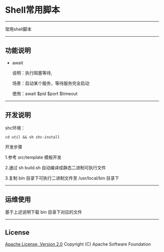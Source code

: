 # Shell常用脚本
----------

  常用shell脚本

----------
## 功能说明

* await
 
  说明：执行阻塞等待, 

  场景：启动某个服务，等待服务完全启动

  使用：await $pid $port $timeout

----------
## 开发说明

  shc环境：
 
    cd util && sh shc-install

  开发步骤
  
  1.参考 src/template 模板开发

  2.通过 sh build.sh 自动编译成静态二进制可执行文件

  3.复制 bin 目录下可执行二进制文件至 /usr/local/bin 目录下

----------
## 运维使用

  基于上述说明下载 bin 目录下对应的文件

----------
## License
[Apache License, Version 2.0](http://www.apache.org/licenses/LICENSE-2.0.html) Copyright (C) Apache Software Foundation

